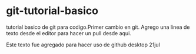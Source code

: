 # git-tutorial-basico
tutorial basico de git para codigo.Primer cambio en git. 
Agrego una linea de texto desde el editor para hacer un pull desde aqui.

Este texto fue agregado para hacer uso de github desktop 21jul
